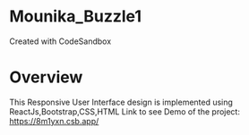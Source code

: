 # Mounika_Buzzle1
Created with CodeSandbox
# Overview
This Responsive User Interface design is implemented using ReactJs,Bootstrap,CSS,HTML
Link to see Demo of the project: https://8m1yxn.csb.app/
